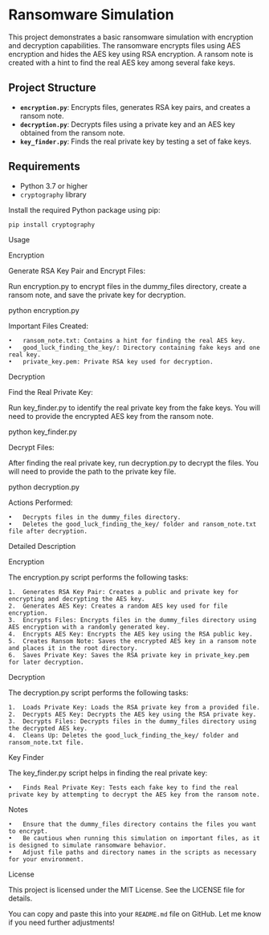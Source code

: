 
# Ransomware Simulation

This project demonstrates a basic ransomware simulation with encryption and decryption capabilities. The ransomware encrypts files using AES encryption and hides the AES key using RSA encryption. A ransom note is created with a hint to find the real AES key among several fake keys.

## Project Structure

- **`encryption.py`**: Encrypts files, generates RSA key pairs, and creates a ransom note.
- **`decryption.py`**: Decrypts files using a private key and an AES key obtained from the ransom note.
- **`key_finder.py`**: Finds the real private key by testing a set of fake keys.

## Requirements

- Python 3.7 or higher
- `cryptography` library

Install the required Python package using pip:

```bash
pip install cryptography
```
Usage

Encryption

Generate RSA Key Pair and Encrypt Files:

Run encryption.py to encrypt files in the dummy_files directory, create a ransom note, and save the private key for decryption.

python encryption.py

Important Files Created:

	•	ransom_note.txt: Contains a hint for finding the real AES key.
	•	good_luck_finding_the_key/: Directory containing fake keys and one real key.
	•	private_key.pem: Private RSA key used for decryption.

Decryption

Find the Real Private Key:

Run key_finder.py to identify the real private key from the fake keys. You will need to provide the encrypted AES key from the ransom note.

python key_finder.py

Decrypt Files:

After finding the real private key, run decryption.py to decrypt the files. You will need to provide the path to the private key file.

python decryption.py

Actions Performed:

	•	Decrypts files in the dummy_files directory.
	•	Deletes the good_luck_finding_the_key/ folder and ransom_note.txt file after decryption.

Detailed Description

Encryption

The encryption.py script performs the following tasks:

	1.	Generates RSA Key Pair: Creates a public and private key for encrypting and decrypting the AES key.
	2.	Generates AES Key: Creates a random AES key used for file encryption.
	3.	Encrypts Files: Encrypts files in the dummy_files directory using AES encryption with a randomly generated key.
	4.	Encrypts AES Key: Encrypts the AES key using the RSA public key.
	5.	Creates Ransom Note: Saves the encrypted AES key in a ransom note and places it in the root directory.
	6.	Saves Private Key: Saves the RSA private key in private_key.pem for later decryption.

Decryption

The decryption.py script performs the following tasks:

	1.	Loads Private Key: Loads the RSA private key from a provided file.
	2.	Decrypts AES Key: Decrypts the AES key using the RSA private key.
	3.	Decrypts Files: Decrypts files in the dummy_files directory using the decrypted AES key.
	4.	Cleans Up: Deletes the good_luck_finding_the_key/ folder and ransom_note.txt file.

Key Finder

The key_finder.py script helps in finding the real private key:

	•	Finds Real Private Key: Tests each fake key to find the real private key by attempting to decrypt the AES key from the ransom note.

Notes

	•	Ensure that the dummy_files directory contains the files you want to encrypt.
	•	Be cautious when running this simulation on important files, as it is designed to simulate ransomware behavior.
	•	Adjust file paths and directory names in the scripts as necessary for your environment.

License

This project is licensed under the MIT License. See the LICENSE file for details.

You can copy and paste this into your `README.md` file on GitHub. Let me know if you need further adjustments!
